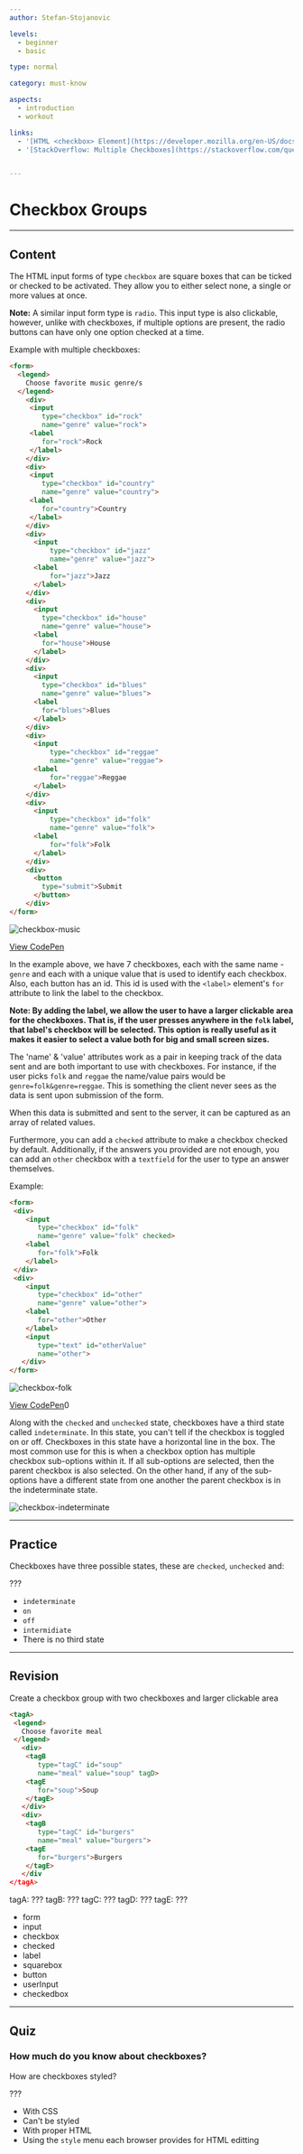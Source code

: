 ```yaml
---
author: Stefan-Stojanovic

levels:
  - beginner
  - basic

type: normal

category: must-know

aspects:
  - introduction
  - workout

links:
  - '[HTML <checkbox> Element](https://developer.mozilla.org/en-US/docs/Web/HTML/Element/input/checkbox){documentation}'
  - '[StackOverflow: Multiple Checkboxes](https://stackoverflow.com/questions/18745456/handle-multiple-checkboxes-with-a-single-serverside-variable){discussion}'


---
```

# Checkbox Groups
---
## Content

The HTML input forms of type `checkbox` are square boxes that can be ticked or checked to be activated. They allow you to either select none, a single or more values at once.

**Note:** A similar input form type is `radio`. This input type is also clickable, however, unlike with checkboxes, if multiple options are present, the radio buttons can have only one option checked at a time.

Example with multiple checkboxes:
```html
<form>
  <legend>
    Choose favorite music genre/s
  </legend>
    <div>
     <input
        type="checkbox" id="rock"
        name="genre" value="rock">
     <label
        for="rock">Rock
     </label>
    </div>
    <div>
     <input
        type="checkbox" id="country"
        name="genre" value="country">
     <label
        for="country">Country
     </label>
    </div>
    <div>
      <input
          type="checkbox" id="jazz"
          name="genre" value="jazz">
      <label
          for="jazz">Jazz
      </label>
    </div>
    <div>
      <input
        type="checkbox" id="house"
        name="genre" value="house">
      <label
        for="house">House
      </label>
    </div>
    <div>
      <input
        type="checkbox" id="blues"
        name="genre" value="blues">
      <label
        for="blues">Blues
      </label>
    </div>
    <div>
      <input
          type="checkbox" id="reggae"
          name="genre" value="reggae">
      <label
          for="reggae">Reggae
      </label>
    </div>
    <div>
      <input
          type="checkbox" id="folk"
          name="genre" value="folk">
      <label
          for="folk">Folk
      </label>
    </div>
    <div>
      <button
        type="submit">Submit
      </button>
    </div>
</form>
```

![checkbox-music](https://img.enkipro.com/f305a9c6969317d79b37bf45980bf612.png)

[View CodePen](https://codepen.io/enkidevs/pen/qyRaPO)

In the example above, we have 7 checkboxes, each with the same name - `genre` and each with a unique value that is used to identify each checkbox. Also, each button has an id. This id is used with the `<label>` element's `for` attribute to link the label to the checkbox.

**Note: By adding the label, we allow the user to have a larger clickable area for the checkboxes. That is, if the user presses anywhere in the `folk` label, that label's checkbox will be selected. This option is really useful as it makes it easier to select a value both for big and small screen sizes.**

The 'name' & 'value' attributes work as a pair in keeping track of the data sent and are both important to use with checkboxes. For instance, if the user picks `folk` and `reggae` the name/value pairs would be `genre=folk&genre=reggae`. This is something the client never sees as the data is sent upon submission of the form.

When this data is submitted and sent to the server, it can be captured as an array of related values.

<!--Handling multiple checkboxes with a single server variable: '[Check out Here](https://stackoverflow.com/questions/18745456/handle-multiple-checkboxes-with-a-single-serverside-variable)'-->

Furthermore, you can add a `checked` attribute to make a checkbox checked by default. Additionally, if the answers you provided are not enough, you can add an `other` checkbox with a `textfield` for the user to type an answer themselves.

Example:
```html
<form>
 <div>
    <input
       type="checkbox" id="folk"
       name="genre" value="folk" checked>
    <label
       for="folk">Folk
    </label>
 </div>
 <div>
    <input
       type="checkbox" id="other"
       name="genre" value="other">
    <label
       for="other">Other
    </label>
    <input
       type="text" id="otherValue"
       name="other">
   </div>
</form>
```

![checkbox-folk](https://img.enkipro.com/93a7f957c9bc0528f82918e2a8a6c2d7.png)

[View CodePen](https://codepen.io/enkidevs/pen/BPpLYY)0

Along with the `checked` and `unchecked` state, checkboxes have a third state called `indeterminate`. In this state, you can't tell if the checkbox is toggled on or off. Checkboxes in this state have a horizontal line in the box. The most common use for this is when a checkbox option has multiple checkbox sub-options within it. If all sub-options are selected, then the parent checkbox is also selected. On the other hand, if any of the sub-options have a different state from one another the parent checkbox is in the indeterminate state.

![checkbox-indeterminate](https://img.enkipro.com/4243d6c40fc35f912a8632e94e00bbcd.png)

<!--This `indeterminate` state is shown with CSS styling and CSS Tricks. More on this: '[Indeterminate state checkboxes](https://developer.mozilla.org/en-US/docs/Web/HTML/Element/input/checkbox)'-->


---
## Practice

Checkboxes have three possible states, these are `checked`, `unchecked` and:

???

* `indeterminate`
* `on`
* `off`
* `intermidiate`
* There is no third state

---
## Revision

Create a checkbox group with two checkboxes and larger clickable area


 ```html
<tagA>
  <legend>
    Choose favorite meal
  </legend>
    <div>
     <tagB
        type="tagC" id="soup"
        name="meal" value="soup" tagD>
     <tagE
        for="soup">Soup
     </tagE>
    </div>
    <div>
     <tagB
        type="tagC" id="burgers"
        name="meal" value="burgers">
     <tagE
        for="burgers">Burgers
     </tagE>
    </div
</tagA>
```
tagA: ???
tagB: ???
tagC: ???
tagD: ???
tagE: ???

* form
* input
* checkbox
* checked
* label
* squarebox
* button
* userInput
* checkedbox

---
## Quiz

### How much do you know about checkboxes?

How are checkboxes styled?

???

* With CSS
* Can't be styled
* With proper HTML
* Using the `style` menu each browser provides for HTML editting
